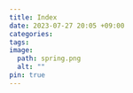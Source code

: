 ```yaml
---
title: Index
date: 2023-07-27 20:05 +09:00
categories:
tags:
image:
  path: spring.png
  alt: ""
pin: true
---
```



